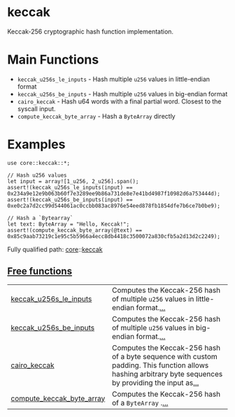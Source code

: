 # keccak

Keccak-256 cryptographic hash function implementation.
# Main Functions

- `keccak_u256s_le_inputs` - Hash multiple `u256` values in little-endian format
- `keccak_u256s_be_inputs` - Hash multiple `u256` values in big-endian format
- `cairo_keccak` - Hash u64 words with a final partial word. Closest to the syscall input.
- `compute_keccak_byte_array` - Hash a `ByteArray` directly
# Examples

```cairo
use core::keccak::*;

// Hash u256 values
let input = array![1_u256, 2_u256].span();
assert!(keccak_u256s_le_inputs(input) ==
0x234a9e12e9b063b60f7e3289ee9b86a731de8e7e41bd4987f10982d6a753444d);
assert!(keccak_u256s_be_inputs(input) ==
0xe0c2a7d2cc99d544061ac0ccbb083ac8976e54eed878fb1854dfe7b6ce7b0be9);

// Hash a `Bytearray`
let text: ByteArray = "Hello, Keccak!";
assert!(compute_keccak_byte_array(@text) ==
0x85c9aab73219c1e95c5b5966a4ecc8db4418c3500072a830cfb5a2d13d2c2249);
```

Fully qualified path: [core](./core.md)::[keccak](./core-keccak.md)


[Free functions](./core-keccak-free_functions.md)
 ---
| | |
|:---|:---|
| [keccak_u256s_le_inputs](./core-keccak-keccak_u256s_le_inputs.md) | Computes the Keccak-256 hash of multiple `u256`  values in little-endian format.[...](./core-keccak-keccak_u256s_le_inputs.md) |
| [keccak_u256s_be_inputs](./core-keccak-keccak_u256s_be_inputs.md) | Computes the Keccak-256 hash of multiple `u256`  values in big-endian format.[...](./core-keccak-keccak_u256s_be_inputs.md) |
| [cairo_keccak](./core-keccak-cairo_keccak.md) | Computes the Keccak-256 hash of a byte sequence with custom padding. This function allows hashing arbitrary byte sequences by providing the input as[...](./core-keccak-cairo_keccak.md) |
| [compute_keccak_byte_array](./core-keccak-compute_keccak_byte_array.md) | Computes the Keccak-256 hash of a `ByteArray` .[...](./core-keccak-compute_keccak_byte_array.md) |
